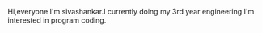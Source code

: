 Hi,everyone I'm sivashankar.I currently doing my 3rd year engineering 
I'm interested in program coding.
